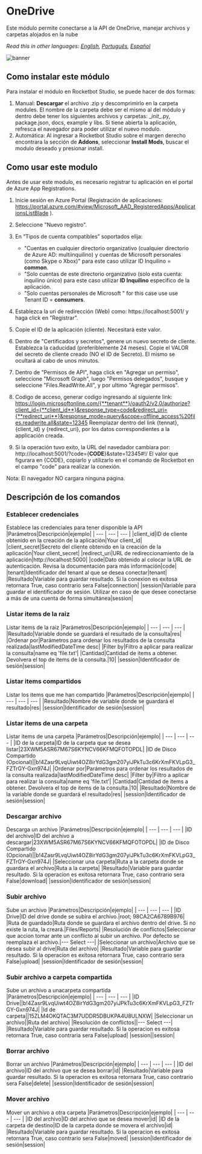 



# OneDrive
  
Este módulo permite conectarse a la API de OneDrive, manejar archivos y carpetas alojados en la nube  

*Read this in other languages: [English](Manual_OneDrive.md), [Português](Manual_OneDrive.pr.md), [Español](Manual_OneDrive.es.md)*
  
![banner](imgs/Banner_OneDrive.png)
## Como instalar este módulo
  
Para instalar el módulo en Rocketbot Studio, se puede hacer de dos formas:
1. Manual: __Descargar__ el archivo .zip y descomprimirlo en la carpeta modules. El nombre de la carpeta debe ser el mismo al del módulo y dentro debe tener los siguientes archivos y carpetas: \__init__.py, package.json, docs, example y libs. Si tiene abierta la aplicación, refresca el navegador para poder utilizar el nuevo modulo.
2. Automática: Al ingresar a Rocketbot Studio sobre el margen derecho encontrara la sección de **Addons**, seleccionar **Install Mods**, buscar el modulo deseado y presionar install.  


## Como usar este modulo

Antes de usar este modulo, es necesario registrar tu aplicación en el portal de Azure App Registrations. 

1. Inicie sesión en Azure Portal (Registración de aplicaciones: https://portal.azure.com/#view/Microsoft_AAD_RegisteredApps/ApplicationsListBlade ).
2. Seleccione "Nuevo registro".
3. En “Tipos de cuenta compatibles” soportados elija:
    - "Cuentas en cualquier directorio organizativo (cualquier directorio de Azure AD: multiinquilino) y cuentas de Microsoft personales (como Skype o Xbox)" para este caso utilizar  ID Inquilino = **common**.
    - "Solo cuentas de este directorio organizativo (solo esta cuenta: inquilino único) para este caso utilizar **ID Inquilino** especifico de la aplicación.
    - "Solo cuentas personales de Microsoft " for this case use use Tenant ID = **consumers**.
4. Establezca la uri de redirección (Web) como: https://localhost:5001/ y haga click en "Registrar".
5. Copie el ID de la aplicación (cliente). Necesitará este valor.

6. Dentro de "Certificados y secretos", genere un nuevo secreto de cliente. Establezca la caducidad (preferiblemente 24 meses). Copie el VALOR del secreto de cliente creado (NO el ID de Secreto). El mismo se ocultará al cabo de unos minutos.
7. Dentro de "Permisos de API", haga click en "Agregar un permiso", seleccione "Microsoft Graph", luego "Permisos delegados", busque y seleccione "Files.ReadWrite.All", y por ultimo "Agregar permisos".
8. Codigo de acceso, generar codigo ingresando al siguiente link:
https://login.microsoftonline.com/{**tenant**}/oauth2/v2.0/authorize?client_id={**client_id**}&response_type=code&redirect_uri={**redirect_uri**}&response_mode=query&scope=offline_access%20files.readwrite.all&state=12345
Reemplazar dentro del link {tennat}, {client_id} y {redirect_uri}, por los datos correspondientes a la applicación creada.
9. Si la operación tuvo exito, la URL del navedador cambiara por: http://localhost:5001/?code={**CODE**}&state=12345#!/ 
El valor que figurara en 
{CODE}, copiarlo y utilizarlo en el comando de Rocketbot en el campo "code" para realizar la conexión.

Nota: El navegador NO cargara ninguna pagina.

## Descripción de los comandos

### Establecer credenciales
  
Establece las credenciales para tener disponible la API
|Parámetros|Descripción|ejemplo|
| --- | --- | --- |
|client_id|ID de cliente obtenido en la creación de la aplicación|Your client_id|
|client_secret|Secreto del cliente obtenido en la creación de la aplicación|Your client_secret|
|redirect_uri|URL de redireccionamiento de la aplicación|http://localhost:5000|
|code|Dato obtenido al colocar la URL de autenticación. Revisa la documentación para más información|code|
|tenant|Identificador del tenant al que se desea conectar|tenant|
|Resultado|Variable para guardar resultado. Si la conexion es exitosa retornara True, caso contrario sera False|connection|
|session|Variable para guardar el identificador de sesión. Utilizar en caso de que desee conectarse a más de una cuenta de forma simultánea|session|

### Listar items de la raiz
  
Listar items de la raiz
|Parámetros|Descripción|ejemplo|
| --- | --- | --- |
|Resultado|Variable donde se guardará el resultado de la consulta|res|
|Ordenar por|Parámetros para ordenar los resultados de la consulta realizada|lastModifiedDateTime desc|
|Filter by|Filtro a aplicar para realizar la consulta|name eq 'file.txt'|
|Cantidad|Cantidad de items a obtener. Devolvera el top de items de la consulta.|10|
|session|Identificador de sesión|session|

### Listar items compartidos
  
Listar los items que me han compartido
|Parámetros|Descripción|ejemplo|
| --- | --- | --- |
|Resultado|Nombre de variable donde se guardará el resultado|res|
|session|Identificador de sesión|session|

### Listar items de una carpeta
  
Listar items de una carpeta
|Parámetros|Descripción|ejemplo|
| --- | --- | --- |
|ID de la carpeta|ID de la carpeta que se desea listar|23XWM5ASR67M67S6KYNCV66KFMQFOTOPDL|
|ID de Disco Compartido (Opcional)||b!4Zasr9LvqUiwt4OZ8irYdG3gm207yiJPkTu3c6KrXmFKVLpG3_FZTrGY-Gxn974J|
|Ordenar por|Parámetros para ordenar los resultados de la consulta realizada|lastModifiedDateTime desc|
|Filter by|Filtro a aplicar para realizar la consulta|name eq 'file.txt'|
|Cantidad|Cantidad de items a obtener. Devolvera el top de items de la consulta.|10|
|Resultado|Nombre de la variable donde se guardará el resultado|res|
|session|Identificador de sesión|session|

### Descargar archivo
  
Descarga un archivo
|Parámetros|Descripción|ejemplo|
| --- | --- | --- |
|ID del archivo|ID del archivo a descargar|23XWM5ASR67M67S6KYNCV66KFMQFOTOPDL|
|ID de Disco Compartido (Opcional)||b!4Zasr9LvqUiwt4OZ8irYdG3gm207yiJPkTu3c6KrXmFKVLpG3_FZTrGY-Gxn974J|
|Seleccionar una carpeta|Ruta a la carpeta donde se guardara el archivo|Ruta a la carpeta|
|Resultado|Variable para guardar resultado. Si la operacion es exitosa retornara True, caso contrario sera False|download|
|session|Identificador de sesión|session|

### Subir archivo
  
Sube un archivo
|Parámetros|Descripción|ejemplo|
| --- | --- | --- |
|ID Drive|ID del drive donde se subira el archivo.|root; 98CA2CA6789B976|
|Ruta de guardado|Ruta donde se guardara el archivo dentro del drive. Si no existe la ruta, la creará.|Files/Reports|
|Resolución de conflictos|Seleccionar que accion tomar ante un conflicto al subir un archivo. Por defecto se reemplaza el archivo.|--- Select ---|
|Seleccionar un archivo|Archivo que se desea subir al drive|Ruta del archivo|
|Resultado|Variable para guardar resultado. Si la operacion es exitosa retornara True, caso contrario sera False|upload|
|session|Identificador de sesión|session|

### Subir archivo a carpeta compartida
  
Sube un archivo a unacarpeta compartida
|Parámetros|Descripción|ejemplo|
| --- | --- | --- |
|ID Drive||b!4Zasr9LvqUiwt4OZ8irYdG3gm207yiJPkTu3c6KrXmFKVLpG3_FZTrGY-Gxn974J|
|Id de carpeta||15ZLM4OKQTAC3M7UDDR5DBUKPA4U8ULNXW|
|Seleccionar un archivo||Ruta del archivo|
|Resolución de conflictos||--- Select ---|
|Resultado|Variable para guardar resultado. Si la operacion es exitosa retornara True, caso contraria sera False|upload|
|session||session|

### Borrar archivo
  
Borrar un archivo
|Parámetros|Descripción|ejemplo|
| --- | --- | --- |
|ID del archivo|ID del archivo que se desea borrar|id|
|Resultado|Variable para guardar resultado. Si la operacion es exitosa retornara True, caso contrario sera False|delete|
|session|Identificador de sesión|session|

### Mover archivo
  
Mover un archivo a otra carpeta
|Parámetros|Descripción|ejemplo|
| --- | --- | --- |
|ID del archivo|ID del archivo que se desea mover|id|
|ID de la carpeta de destino|ID de la carpeta donde se movera el archivo|id|
|Resultado|Variable para guardar resultado. Si la operacion es exitosa retornara True, caso contrario sera False|moved|
|session|Identificador de sesión|session|

